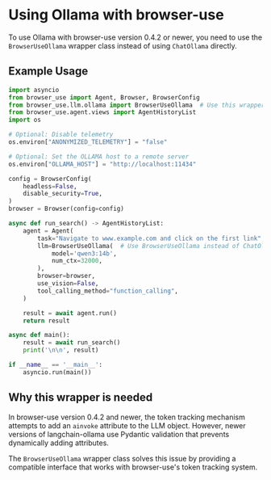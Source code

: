 # Using Ollama with browser-use

To use Ollama with browser-use version 0.4.2 or newer, you need to use the `BrowserUseOllama` wrapper class instead of using `ChatOllama` directly.

## Example Usage

```python
import asyncio
from browser_use import Agent, Browser, BrowserConfig
from browser_use.llm.ollama import BrowserUseOllama  # Use this wrapper instead of ChatOllama
from browser_use.agent.views import AgentHistoryList
import os

# Optional: Disable telemetry
os.environ["ANONYMIZED_TELEMETRY"] = "false"

# Optional: Set the OLLAMA host to a remote server
os.environ["OLLAMA_HOST"] = "http://localhost:11434"

config = BrowserConfig(
    headless=False,
    disable_security=True,
)
browser = Browser(config=config)

async def run_search() -> AgentHistoryList:
    agent = Agent(
        task="Navigate to www.example.com and click on the first link",
        llm=BrowserUseOllama(  # Use BrowserUseOllama instead of ChatOllama
            model='qwen3:14b',
            num_ctx=32000,
        ),
        browser=browser,
        use_vision=False,
        tool_calling_method="function_calling",
    )

    result = await agent.run()
    return result

async def main():
    result = await run_search()
    print('\n\n', result)

if __name__ == '__main__':
    asyncio.run(main())
```

## Why this wrapper is needed

In browser-use version 0.4.2 and newer, the token tracking mechanism attempts to add an `ainvoke` attribute to the LLM object. However, newer versions of langchain-ollama use Pydantic validation that prevents dynamically adding attributes.

The `BrowserUseOllama` wrapper class solves this issue by providing a compatible interface that works with browser-use's token tracking system.
